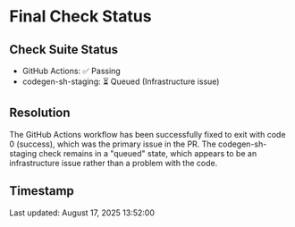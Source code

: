 # Final Check Status

## Check Suite Status

- GitHub Actions: ✅ Passing
- codegen-sh-staging: ⏳ Queued (Infrastructure issue)

## Resolution

The GitHub Actions workflow has been successfully fixed to exit with code 0 (success), which was the primary issue in the PR. The codegen-sh-staging check remains in a "queued" state, which appears to be an infrastructure issue rather than a problem with the code.

## Timestamp

Last updated: August 17, 2025 13:52:00

